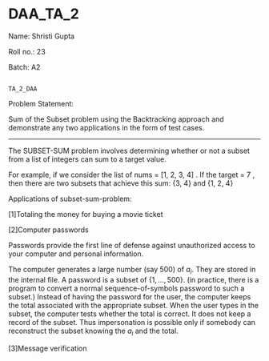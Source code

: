 # DAA_TA_2

Name: Shristi Gupta

Roll no.: 23

Batch: A2

                                                                     TA_2_DAA
                                                                     
 Problem Statement: 
 
 Sum of the Subset problem using the Backtracking approach and demonstrate any two applications in the form of test cases.   
 
 ------------------------------------------------------------------------------------------------------------------------------------------------------------------------
                                                                     

The SUBSET-SUM problem involves determining whether or not a subset from a list of integers can sum to a target value. 

For example, if we consider the list of nums = [1, 2, 3, 4] . If the target = 7 , then there are two subsets that achieve this sum: {3, 4} and {1, 2, 4} 

Applications of subset-sum-problem:

[1]Totaling the money for buying a movie ticket

[2]Computer passwords

Passwords provide the first line of defense against unauthorized access to your computer and personal information.

The computer generates a large number (say 500) of $a_i$. They are stored in the internal file. A password is a subset of $\{1,\dots,500\}$. (in practice, there is a program to convert a normal sequence-of-symbols password to such a subset.) Instead of having the password for the user, the computer keeps the total associated with the appropriate subset. When the user types in the subset, the computer tests whether the total is correct. It does not keep a record of the subset. Thus impersonation is possible only if somebody can reconstruct the subset knowing the $a_i$ and the total.

[3]Message verification

                                                          
